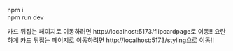 npm i<br>
npm run dev<br>


카드 뒤집는 페이지로 이동하려면 http://localhost:5173/flipcardpage로 이동!!
요란하게 카드 뒤집는 페이지로 이동하려면 http://localhost:5173/styling으로 이동!!
